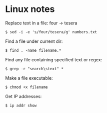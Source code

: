 # Linux notes

Replace text in a file: four -> tesera
```
$ sed -i -e 's/four/tesera/g' numbers.txt 
```

Find a file under current dir:
```
$ find . -name filename.*
```

Find any file containing specified text or regex:
```
$ grep -r "search\stext" *
```

Make a file executable:
```
$ chmod +x filename 
```

Get IP addresses:
```
$ ip addr show 
```
